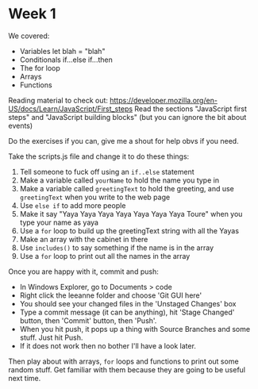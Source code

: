 # Week 1

We covered:
* Variables let blah = "blah"
* Conditionals if...else if...then
* The for loop
* Arrays
* Functions

Reading material to check out: https://developer.mozilla.org/en-US/docs/Learn/JavaScript/First_steps
Read the sections "JavaScript first steps" and "JavaScript building blocks" (but you can ignore the bit about events)

Do the exercises if you can, give me a shout for help obvs if you need.

Take the scripts.js file and change it to do these things:

1. Tell someone to fuck off using an `if..else` statement
2. Make a variable called `yourName` to hold the name you type in
3. Make a variable called `greetingText` to hold the greeting, and use `greetingText` when you write to the web page
4. Use `else if` to add more people
5. Make it say "Yaya Yaya Yaya Yaya Yaya Yaya Yaya Toure" when you type your name as yaya
6. Use a `for` loop to build up the greetingText string with all the Yayas
7. Make an array with the cabinet in there
8. Use `includes()` to say something if the name is in the array
9. Use a `for` loop to print out all the names in the array

Once you are happy with it, commit and push:
* In Windows Explorer, go to Documents > code
* Right click the leeanne folder and choose 'Git GUI here'
* You should see your changed files in the 'Unstaged Changes' box
* Type a commit message (it can be anything), hit 'Stage Changed' button, then 'Commit' button, then 'Push'.
* When you hit push, it pops up a thing with Source Branches and some stuff. Just hit Push.
* If it does not work then no bother I'll have a look later.

Then play about with arrays, `for` loops and functions to print out some random stuff. Get familiar with them because they are going to be useful next time.

